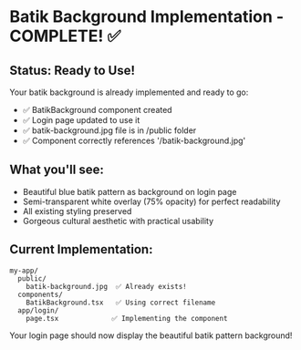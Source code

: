 # Batik Background Implementation - COMPLETE! ✅

## Status: Ready to Use!
Your batik background is already implemented and ready to go:

- ✅ BatikBackground component created
- ✅ Login page updated to use it  
- ✅ batik-background.jpg file is in /public folder
- ✅ Component correctly references '/batik-background.jpg'

## What you'll see:
- Beautiful blue batik pattern as background on login page
- Semi-transparent white overlay (75% opacity) for perfect readability
- All existing styling preserved
- Gorgeous cultural aesthetic with practical usability

## Current Implementation:
```
my-app/
  public/
    batik-background.jpg  ✅ Already exists!
  components/
    BatikBackground.tsx   ✅ Using correct filename
  app/login/
    page.tsx             ✅ Implementing the component
```

Your login page should now display the beautiful batik pattern background!